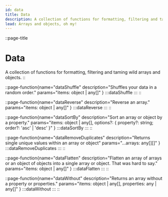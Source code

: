 ```yaml
---
id: data
title: Data
description: A collection of functions for formatting, filtering and taming wild arrays and objects.
lead: Arrays and objects, oh my!
---
```

::page-title
# Data
A collection of functions for formatting, filtering and taming wild arrays and objects.
::

::page-function{name="dataShuffle" description="Shuffles your data in a random order." params="items: object | any[]" }
:::dataShuffle
:::
::

::page-function{name="dataReverse" description="Reverse an array." params="items: object | any[]" }
:::dataReverse
:::
::

::page-function{name="dataSortBy" description="Sort an array or object by a property." params="items: object | any[], options?: { property?: string; order?: 'asc' | 'desc' }" }
:::dataSortBy
:::
::

::page-function{name="dataRemoveDuplicates" description="Returns single unique values within an array or object" params="...arrays: any[][]" }
:::dataRemoveDuplicates
:::
::

::page-function{name="dataFlatten" description="Flatten an array of arrays or an object of objects into a single array or object. That was hard to say." params="items: object | any[]" }
:::dataFlatten
:::
::

::page-function{name="dataWithout" description="Returns an array without a property or properties." params="items: object | any[], properties: any | any[]" }
:::dataWithout
:::
::

